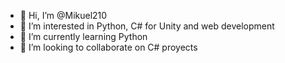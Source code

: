 - 👋 Hi, I’m @Mikuel210
- 👀 I’m interested in Python, C# for Unity and web development
- 🌱 I’m currently learning Python
- 💞️ I’m looking to collaborate on C# proyects

<!---
Mikuel210/Mikuel210 is a ✨ special ✨ repository because its `README.md` (this file) appears on your GitHub profile.
You can click the Preview link to take a look at your changes.
--->
